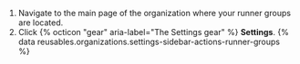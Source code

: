 1. Navigate to the main page of the organization where your runner groups are located.
1. Click {% octicon "gear" aria-label="The Settings gear" %} **Settings**.
{% data reusables.organizations.settings-sidebar-actions-runner-groups %}
